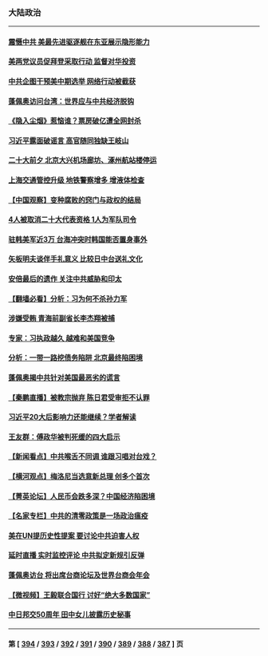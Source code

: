 ### 大陆政治
---
#### [震慑中共 美最先进驱逐舰在东亚展示隐形能力](../../pages/ncid277/n13833918.md) 
#### [美两党议员促拜登采取行动 监督对华投资](../../pages/ncid277/n13833908.md) 
#### [中共企图干预美中期选举 网络行动被截获](../../pages/ncid277/n13833877.md) 
#### [蓬佩奥访问台湾：世界应与中共经济脱钩](../../pages/ncid277/n13833655.md) 
#### [《隐入尘烟》惹恼谁？票房破亿遭全网封杀](../../pages/ncid277/n13833654.md) 
#### [习近平露面破谣言 高官随同独缺王岐山](../../pages/ncid277/n13833824.md) 
#### [二十大前夕 北京大兴机场廊坊、涿州航站楼停运](../../pages/ncid277/n13833679.md) 
#### [上海交通管控升级 地铁警察增多 增液体检查](../../pages/ncid277/n13833610.md) 
#### [【中国观察】变种腐败的窍门与政权的结局](../../pages/ncid277/n13833405.md) 
#### [4人被取消二十大代表资格 1人为军队司令](../../pages/ncid277/n13833550.md) 
#### [驻韩美军近3万 台海冲突时韩国能否置身事外](../../pages/ncid277/n13833401.md) 
#### [矢板明夫谈伴手礼意义 比较日中台送礼文化](../../pages/ncid277/n13833379.md) 
#### [安倍最后的遗作 关注中共威胁和印太](../../pages/ncid277/n13833342.md) 
#### [【翻墙必看】分析：习为何不杀孙力军](../../pages/ncid277/n13833474.md) 
#### [涉嫌受贿 青海前副省长李杰翔被捕](../../pages/ncid277/n13833407.md) 
#### [专家：习执政越久 越难和美国竞争](../../pages/ncid277/n13833282.md) 
#### [分析：一带一路挖债务陷阱 北京最终陷困境](../../pages/ncid277/n13833272.md) 
#### [蓬佩奥揭中共针对美国最恶劣的谎言](../../pages/ncid277/n13833370.md) 
#### [【秦鹏直播】被教宗抛弃 陈日君受审拒不认罪](../../pages/ncid277/n13833266.md) 
#### [习近平20大后影响力还能继续？学者解读](../../pages/ncid277/n13833167.md) 
#### [王友群：傅政华被判死缓的四大启示](../../pages/ncid277/n13833274.md) 
#### [【新闻看点】中共喉舌不同调 谁跟习唱对台戏？](../../pages/ncid277/n13833235.md) 
#### [【横河观点】梅洛尼当选意新总理 创多个首次](../../pages/ncid277/n13833252.md) 
#### [【菁英论坛】人民币会跌多深？中国经济陷困境](../../pages/ncid277/n13833237.md) 
#### [【名家专栏】中共的清零政策是一场政治瘟疫](../../pages/ncid277/n13833018.md) 
#### [美在UN提历史性提案 要讨论中共迫害人权](../../pages/ncid277/n13833221.md) 
#### [延时直播 实时监控评论 中共拟定新规引反弹](../../pages/ncid277/n13833224.md) 
#### [蓬佩奥访台 将出席台商论坛及世界台商会年会](../../pages/ncid277/n13833142.md) 
#### [【微视频】王毅联合国行 讨好“绝大多数国家”](../../pages/ncid277/n13833075.md) 
#### [中日邦交50周年 田中女儿披露历史秘事](../../pages/ncid277/n13833154.md) 

---
#### 第 [ [394](./394.md) / [393](./393.md) / [392](./392.md) / [391](./391.md) / [390](./390.md) / [389](./389.md) / [388](./388.md) / [387](./387.md) ] 页
